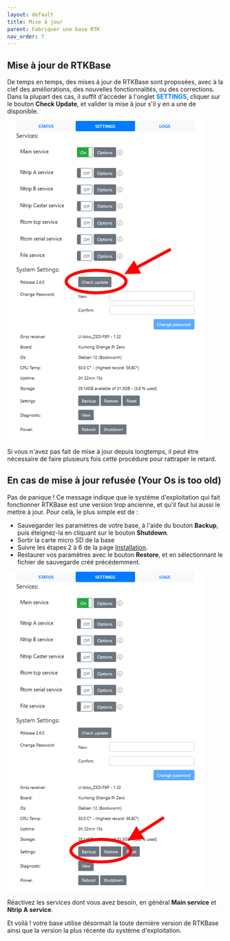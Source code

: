 ```yaml
---
layout: default
title: Mise à jour
parent: Fabriquer une base RTK
nav_order: 7
---
```

## Mise à jour de RTKBase

De temps en temps, des mises à jour de RTKBase sont proposées, avec à la clef des améliorations, des nouvelles fonctionnalités, ou des corrections. Dans la plupart des cas, il suffit d'accéder à l'onglet <span style="color:#007BFF">**SETTINGS**</span>, cliquer sur le bouton **Check Update**, et valider la mise à jour s'il y en a une de disponible.

![base gnss](/assets/images/basegnss/update_1.png)

Si vous n'avez pas fait de mise à jour depuis longtemps, il peut être nécessaire de faire plusieurs fois cette procédure pour rattraper le retard.

## En cas de mise à jour refusée (Your Os is too old)

Pas de panique !
Ce message indique que le système d'exploitation qui fait fonctionner RTKBase est une version trop ancienne, et qu'il faut lui aussi le mettre à jour. Pour celà, le plus simple est de :

* Sauvegarder les paramètres de votre base, à l'aide du bouton **Backup**, puis éteignez-la en cliquant sur le bouton **Shutdown**.
* Sortir la carte micro SD de la base
* Suivre les étapes 2 à 6 de la page [Installation](Installation).
* Restaurer vos paramètres avec le bouton **Restore**, et en sélectionnant le fichier de sauvegarde créé précédemment.

![base gnss](/assets/images/basegnss/backup_restore_1.png)

Réactivez les services dont vous avez besoin, en général **Main service** et **Ntrip A service**.

Et voilà ! votre base utilise désormait la toute dernière version de RTKBase ainsi que la version la plus récente du système d'exploitation.
